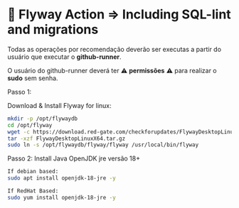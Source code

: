 # :rocket: Flyway Action => Including SQL-lint and migrations

Todas as operações por recomendação deverão ser executas a partir do usuário que executar o **github-runner**.

O usuário do github-runner deverá ter :warning: **permissões** :warning: para realizar o **sudo** sem senha.

Passo 1:

Download & Install Flyway for linux:

``` bash
mkdir -p /opt/flywaydb
cd /opt/flyway
wget -c https://download.red-gate.com/checkforupdates/FlywayDesktopLinuxX64.tar.gz
tar -xzf FlywayDesktopLinuxX64.tar.gz
sudo ln -s /opt/flywaydb/flyway/flyway /usr/local/bin/flyway
```

Passo 2:
Install Java OpenJDK jre versão 18+

``` bash
If debian based:
sudo apt install openjdk-18-jre -y

If RedHat Based:
sudo yum install openjdk-18-jre -y
```